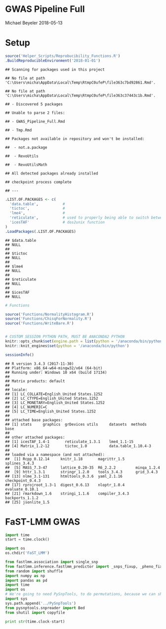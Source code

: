 GWAS Pipeline Full
================
Michael Beyeler
2018-05-13

Setup
=====

``` r
source('Helper_Scripts/Reprobucibility_Functions.R')
.BuildReproducibleEnvironment('2018-01-01')
```

    ## Scanning for packages used in this project

    ## No file at path 'C:\Users\micha\AppData\Local\Temp\RtmpC0ufeP\file363c7bd92861.Rmd'.

    ## No file at path 'C:\Users\micha\AppData\Local\Temp\RtmpC0ufeP\file363c37443c1b.Rmd'.

    ## - Discovered 5 packages

    ## Unable to parse 2 files:

    ## - GWAS_Pipeline_Full.Rmd

    ## - Tmp.Rmd

    ## Packages not available in repository and won't be installed:

    ##  - not.a.package

    ##  - RevoUtils

    ##  - RevoUtilsMath

    ## All detected packages already installed

    ## checkpoint process complete

    ## ---

``` r
.LIST.OF.PACKAGES <- c(
  'data.table',           #
  'tictoc',               # 
  'lme4',                 # 
  'reticulate',           # used to properly being able to switch between python and r in R Markdown
  'icesTAF'               # dos2unix function
)
.LoadPackages(.LIST.OF.PACKAGES)
```

    ## $data.table
    ## NULL
    ## 
    ## $tictoc
    ## NULL
    ## 
    ## $lme4
    ## NULL
    ## 
    ## $reticulate
    ## NULL
    ## 
    ## $icesTAF
    ## NULL

``` r
# Functions

source('Functions/NormalityHistogram.R')
source('Functions/ChisqForNormality.R')
source('Functions/WriteBare.R')


# CUSTOM SESSION PYTHON PATH, MUST BE ANACONDA2 PYTHON
knitr::opts_chunk$set(engine.path = list(python = '/anaconda/bin/python'))
knitr::knit_engines$set(python = '/anaconda/bin/python')

sessionInfo()
```

    ## R version 3.4.3 (2017-11-30)
    ## Platform: x86_64-w64-mingw32/x64 (64-bit)
    ## Running under: Windows 10 x64 (build 17134)
    ## 
    ## Matrix products: default
    ## 
    ## locale:
    ## [1] LC_COLLATE=English_United States.1252 
    ## [2] LC_CTYPE=English_United States.1252   
    ## [3] LC_MONETARY=English_United States.1252
    ## [4] LC_NUMERIC=C                          
    ## [5] LC_TIME=English_United States.1252    
    ## 
    ## attached base packages:
    ## [1] stats     graphics  grDevices utils     datasets  methods   base     
    ## 
    ## other attached packages:
    ## [1] icesTAF_1.4-1       reticulate_1.3.1    lme4_1.1-15        
    ## [4] Matrix_1.2-12       tictoc_1.0          data.table_1.10.4-3
    ## 
    ## loaded via a namespace (and not attached):
    ##  [1] Rcpp_0.12.14     knitr_1.18       magrittr_1.5     splines_3.4.3   
    ##  [5] MASS_7.3-47      lattice_0.20-35  R6_2.2.2         minqa_1.2.4     
    ##  [9] httr_1.3.1       stringr_1.2.0    tools_3.4.3      grid_3.4.3      
    ## [13] nlme_3.1-131     htmltools_0.3.6  yaml_2.1.16      checkpoint_0.4.3
    ## [17] rprojroot_1.3-1  digest_0.6.13    nloptr_1.0.4     evaluate_0.10.1 
    ## [21] rmarkdown_1.6    stringi_1.1.6    compiler_3.4.3   backports_1.1.2 
    ## [25] jsonlite_1.5

FaST-LMM GWAS
=============

``` python
import time
start = time.clock()

import os
os.chdir('FaST_LMM')

from fastlmm.association import single_snp
from fastlmm.inference.fastlmm_predictor import _snps_fixup, _pheno_fixup, _kernel_fixup, _SnpTrainTest
from random import shuffle
import numpy as np
import pandas as pd
import time
import os
# We're going to need PySnpTools, to do permutations, because we can shuffle bed files by varint using Bed
import sys
sys.path.append('../PySnpTools')
from pysnptools.snpreader import Bed
from shutil import copyfile

print str(time.clock-start)
```
